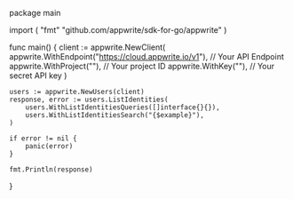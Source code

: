 package main

import (
    "fmt"
	"github.com/appwrite/sdk-for-go/appwrite"
)

func main() {
	client := appwrite.NewClient(
        appwrite.WithEndpoint("https://cloud.appwrite.io/v1"), // Your API Endpoint
        appwrite.WithProject(""), // Your project ID
        appwrite.WithKey(""), // Your secret API key
    )

    users := appwrite.NewUsers(client)
    response, error := users.ListIdentities(
        users.WithListIdentitiesQueries([]interface{}{}),
        users.WithListIdentitiesSearch("{$example}"),
    )

    if error != nil {
        panic(error)
    }

    fmt.Println(response)
}
